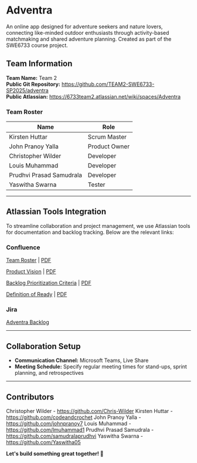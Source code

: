 # Adventra
An online app designed for adventure seekers and nature lovers, connecting like-minded outdoor enthusiasts through activity-based matchmaking and shared adventure planning. Created as part of the SWE6733 course project.

## Team Information
**Team Name:** Team 2  
**Public Git Repository:** https://github.com/TEAM2-SWE6733-SP2025/adventra  
**Public Atlassian:** https://6733team2.atlassian.net/wiki/spaces/Adventra

### Team Roster
| Name | Role |
|------|------|
| Kirsten Huttar | Scrum Master |
| John Pranoy Yalla | Product Owner |
| Christopher Wilder | Developer |
| Louis Muhammad | Developer |
| Prudhvi Prasad Samudrala | Developer |
| Yaswitha Swarna | Tester |

---

## Atlassian Tools Integration ##
To streamline collaboration and project management, we use Atlassian tools for documentation and backlog tracking. Below are the relevant links:

### Confluence ###
[Team Roster](https://6733team2.atlassian.net/wiki/spaces/Adventra/pages/164011/Team+Roles) | [PDF](ProjectDocuments/AdventraTeamRoles.pdf)

[Product Vision](https://6733team2.atlassian.net/wiki/spaces/Adventra/pages/3375118/Adventra+Project+Vision+Document) | [PDF](ProjectDocuments/AdventraAdventraProjectVision.pdf)

[Backlog Prioritization Criteria](https://6733team2.atlassian.net/wiki/spaces/Adventra/pages/3604909/Backlog+Prioritization+Criteria) | [PDF](ProjectDocuments/AdventraBacklogPrioritizationCriteria.pdf)

[Definition of Ready](https://6733team2.atlassian.net/wiki/spaces/Adventra/pages/3604899/Definition+of+Ready+Document) | [PDF](ProjectDocuments/AdventraDefinitionofReadyDocument.pdf)

### Jira ###
[Adventra Backlog](https://6733team2.atlassian.net/jira/software/projects/ADVNTR/boards/1/backlog) 


---

## Collaboration Setup
- **Communication Channel:** Microsoft Teams, Live Share
- **Meeting Schedule:** Specify regular meeting times for stand-ups, sprint planning, and retrospectives

---

## Contributors
Christopher Wilder - https://github.com/Chris-Wilder
Kirsten Huttar - https://github.com/codeandcrochet
John Pranoy Yalla - https://github.com/johnpranoy7
Louis Muhammad - https://github.com/lmuhammad1
Prudhvi Prasad Samudrala - https://github.com/samudralaprudhvi
Yaswitha Swarna - https://github.com/Yaswitha05


**Let's build something great together! 🚀**
